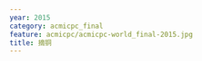 ```yaml
---
year: 2015
category: acmicpc_final
feature: acmicpc/acmicpc-world_final-2015.jpg
title: 摘铜
---
```



